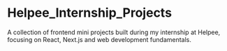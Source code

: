 # Helpee_Internship_Projects
A collection of frontend mini projects built during my internship at Helpee, focusing on React, Next.js and web development fundamentals.
